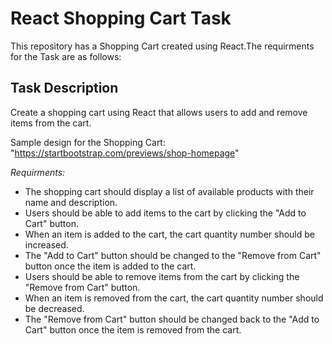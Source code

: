 # React Shopping Cart Task 

This repository has a Shopping Cart created using React.The requirments for the Task are as follows:       

## Task Description
Create a shopping cart using React that allows users to add and remove items from the cart.   

Sample design for the Shopping Cart:   
"https://startbootstrap.com/previews/shop-homepage"

*Requirments:*   
- The shopping cart should display a list of available products with their name and description.   
- Users should be able to add items to the cart by clicking the "Add to Cart" button.   
- When an item is added to the cart, the cart quantity number should be increased.   
- The "Add to Cart" button should be changed to the "Remove from Cart" button once the item is added to the cart.   
- Users should be able to remove items from the cart by clicking the "Remove from Cart" button.   
- When an item is removed from the cart, the cart quantity number should be decreased.   
- The "Remove from Cart" button should be changed back to the "Add to Cart" button once the item is removed from the cart.   


